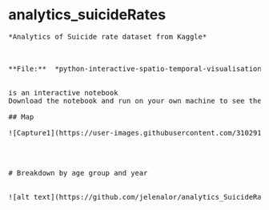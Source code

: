 # analytics_suicideRates
<pre>
*Analytics of Suicide rate dataset from Kaggle*



**File:**  *python-interactive-spatio-temporal-visualisation.ipynb*


is an interactive notebook 
Download the notebook and run on your own machine to see the visualisation

## Map

![Capture1](https://user-images.githubusercontent.com/31029142/60919743-8008cb00-a264-11e9-9ec4-5faf800095a3.PNG)




# Breakdown by age group and year


![alt text](https://github.com/jelenalor/analytics_SuicideRates/tree/master/Figures/Capture2.png)

</pre>


